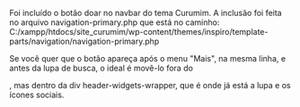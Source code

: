 Foi incluído o botão doar no navbar do tema Curumim.
A inclusão foi feita no arquivo navigation-primary.php que está no caminho: C:/xampp/htdocs/site_curumim/wp-content/themes/inspiro/template-parts/navigation/navigation-primary.php

Se você quer que o botão apareça após o menu "Mais", na mesma linha, e antes da lupa de busca, o ideal é movê-lo fora do <nav>, mas dentro da div header-widgets-wrapper, que é onde já está a lupa e os ícones sociais.